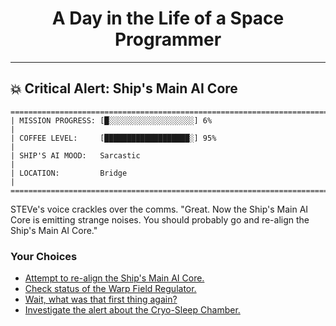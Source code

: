 <h1 align="center">A Day in the Life of a Space Programmer</h1>

---

<h2 id="node-63">💥 Critical Alert: Ship's Main AI Core</h2>

```
========================================================================
| MISSION PROGRESS: [█░░░░░░░░░░░░░░░░░░░] 6%                                  |
| COFFEE LEVEL:     [███████████████████░] 95%                                 |
| SHIP'S AI MOOD:   Sarcastic                                                  |
| LOCATION:         Bridge                                                     |
========================================================================
```

STEVe's voice crackles over the comms. "Great. Now the Ship's Main AI Core is emitting strange noises. You should probably go and re-align the Ship's Main AI Core."



### Your Choices

*   [Attempt to re-align the Ship's Main AI Core.](./README-0068.md)
*   [Check status of the Warp Field Regulator.](./README-0057.md)
*   [Wait, what was that first thing again?](./README-0059.md)
*   [Investigate the alert about the Cryo-Sleep Chamber.](./README-0065.md)
